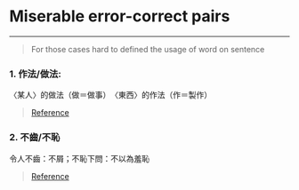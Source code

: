 # Miserable error-correct pairs
---
> For those cases hard to defined the usage of word on sentence
### 1. 作法/做法:
〈某人〉的做法（做＝做事）　〈東西〉的作法（作＝製作）
> [Reference](http://163.17.243.1/site4/table/11.htm)

### 2. 不齒/不恥
令人不齒：不屑；不恥下問：不以為羞恥
> [Reference](http://blog.ilc.edu.tw/blog/index.php?op=printView&articleId=11505&blogId=54)




